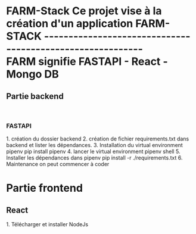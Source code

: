 <h1>FARM-Stack</1>
Ce projet vise à la création d'un application FARM-STACK
----------------------------------------------------------
<br/>
FARM signifie <bold>FA</bold>STAPI - <bold>R</bold>eact - <bold>M</bold>ongo DB 

<h2>Partie backend</h2>
<br/>
<h3>FASTAPI</h3>
1. création du dossier backend  
2. création de fichier requirements.txt dans backend et lister les dépendances.
3. Installation du virtual environment pipenv 
pip install pipenv 
4. lancer le virtual environment 
pipenv shell 
5. Installer les dépendances dans pipenv 
pip install -r ./requirements.txt
6. Maintenance on peut commencer à coder 


<h1>Partie frontend</1>
<br/>
<h2>React</h2>
1. Télécharger et installer NodeJs 
